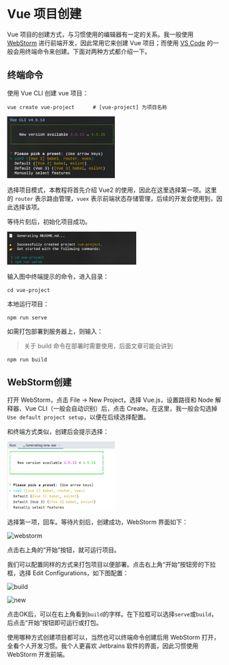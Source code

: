 # Vue 项目创建

Vue 项目的创建方式，与习惯使用的编辑器有一定的关系。我一般使用 [WebStorm](https://www.jetbrains.com/webstorm/) 进行前端开发，因此常用它来创建 Vue 项目；而使用 [VS Code](https://code.visualstudio.com/) 的一般会用终端命令来创建。下面对两种方式都介绍一下。

## 终端命令

使用 Vue CLI 创建 vue 项目：

```shell
vue create vue-project      # [vue-project] 为项目名称
```

<img src="/img/post-init/vue-create.png" alt="vue-create" style="width: 50%">

选择项目模式，本教程将首先介绍 Vue2 的使用，因此在这里选择第一项。这里的 `router` 表示路由管理，`vuex` 表示前端状态存储管理，后续的开发会使用到，因此选择该项。

等待片刻后，初始化项目成功。

<img src="/img/post-init/vue-success.png" alt="vue-success" style="width: 60%">

输入图中终端提示的命令，进入目录：

```shell
cd vue-project
```

本地运行项目：

```shell
npm run serve
```

如需打包部署到服务器上，则输入：

> 关于 build 命令在部署时需要使用，后面文章可能会讲到

```shell
npm run build
```

## WebStorm创建

打开 WebStorm，点击 File -> New Project，选择 Vue.js，设置路径和 Node 解释器、Vue CLI（一般会自动识别）后，点击 Create。在这里，我一般会勾选掉 `Use default project setup`，以便在后续选择配置。

和终端方式类似，创建后会提示选择：

<img src="/img/post-init/vue-mode.png" alt="vue-mode" style="width: 50%">

选择第一项，回车。等待片刻后，创建成功，WebStorm 界面如下：

![webstorm](/img/post-init/webstorm.png)

点击右上角的“开始”按钮，就可运行项目。

我们可以配置同样的方式来打包项目以便部署。点击右上角“开始”按钮旁的下拉框，选择 Edit Configurations，如下图配置：

![build](/img/post-init/build.png)

![new](/img/post-init/new.png)

点击OK后，可以在右上角看到`build`的字样。在下拉框可以选择`serve`或`build`，后点击“开始”按钮即可运行或打包。

使用哪种方式创建项目都可以，当然也可以终端命令创建后用 WebStorm 打开，全看个人开发习惯。我个人更喜欢 Jetbrains 软件的界面，因此习惯使用 WebStorm 开发前端。